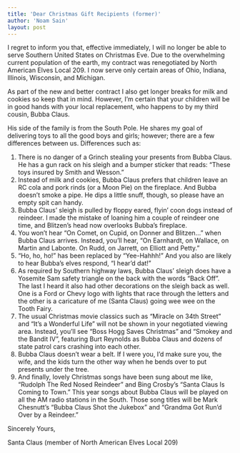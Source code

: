```yaml
---
title: 'Dear Christmas Gift Recipients (former)'
author: 'Noam Sain'
layout: post
---
```


I regret to inform you that, effective immediately, I will no longer be able to serve Southern United States on Christmas Eve. Due to the overwhelming current population of the earth, my contract was renegotiated by North American Elves Local 209. I now serve only certain areas of Ohio, Indiana, Illinois, Wisconsin, and Michigan.

As part of the new and better contract I also get longer breaks for milk and cookies so keep that in mind. However, I’m certain that your children will be in good hands with your local replacement, who happens to by my third cousin, Bubba Claus.

His side of the family is from the South Pole. He shares my goal of delivering toys to all the good boys and girls; however; there are a few differences between us. Differences such as:

1. There is no danger of a Grinch stealing your presents from Bubba Claus. He has a gun rack on his sleigh and a bumper sticker that reads: “These toys insured by Smith and Wesson.”
2. Instead of milk and cookies, Bubba Claus prefers that children leave an RC cola and pork rinds (or a Moon Pie) on the fireplace. And Bubba doesn’t smoke a pipe. He dips a little snuff, though, so please have an empty spit can handy.
3. Bubba Claus’ sleigh is pulled by floppy eared, flyin’ coon dogs instead of reindeer. I made the mistake of loaning him a couple of reindeer one time, and Blitzen’s head now overlooks Bubba’s fireplace.
4. You won’t hear “On Comet, on Cupid, on Donner and Blitzen…” when Bubba Claus arrives. Instead, you’ll hear, “On Earnhardt, on Wallace, on Martin and Labonte. On Rudd, on Jarrett, on Elliott and Petty.”
5. “Ho, ho, ho!” has been replaced by “Yee-Hahhh!” And you also are likely to hear Bubba’s elves respond, “I hear’d dat!”
6. As required by Southern highway laws, Bubba Claus’ sleigh does have a Yosemite Sam safety triangle on the back with the words “Back Off”. The last I heard it also had other decorations on the sleigh back as well. One is a Ford or Chevy logo with lights that race through the letters and the other is a caricature of me (Santa Claus) going wee wee on the Tooth Fairy.
7. The usual Christmas movie classics such as “Miracle on 34th Street” and “It’s a Wonderful Life” will not be shown in your negotiated viewing area. Instead, you’ll see “Boss Hogg Saves Christmas” and “Smokey and the Bandit IV”, featuring Burt Reynolds as Bubba Claus and dozens of state patrol cars crashing into each other.
8. Bubba Claus doesn’t wear a belt. If I were you, I’d make sure you, the wife, and the kids turn the other way when he bends over to put presents under the tree.
9. And finally, lovely Christmas songs have been sung about me like, “Rudolph The Red Nosed Reindeer” and Bing Crosby’s “Santa Claus Is Coming to Town.” This year songs about Bubba Claus will be played on all the AM radio stations in the South. Those song titles will be Mark Chesnutt’s “Bubba Claus Shot the Jukebox” and “Grandma Got Run’d Over by a Reindeer.”

Sincerely Yours,

Santa Claus (member of North American Elves Local 209)